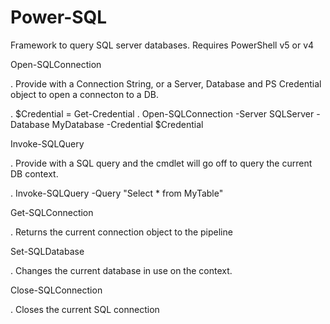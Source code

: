 # Power-SQL
Framework to query SQL server databases. 
Requires PowerShell v5 or v4

Open-SQLConnection

. Provide with a Connection String, or a Server, Database and PS Credential object to open a connecton to a DB. 

. $Credential = Get-Credential
. Open-SQLConnection -Server SQLServer -Database MyDatabase -Credential $Credential

Invoke-SQLQuery

. Provide with a SQL query and the cmdlet will go off to query the current DB context.

. Invoke-SQLQuery -Query "Select * from MyTable"

Get-SQLConnection

. Returns the current connection object to the pipeline

Set-SQLDatabase

. Changes the current database in use on the context.

Close-SQLConnection

. Closes the current SQL connection 
